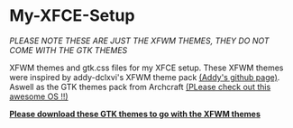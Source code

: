 # My-XFCE-Setup

*PLEASE NOTE THESE ARE JUST THE XFWM THEMES, THEY DO NOT COME WITH THE GTK THEMES*

XFWM themes and gtk.css files for my XFCE setup. These XFWM themes were inspired by addy-dclxvi's XFWM theme pack [(Addy's github page)](https://github.com/addy-dclxvi). Aswell as the GTK themes pack from Archcraft [(PLease check out this awesome OS !!)](https://github.com/archcraft-os)

[**Please download these GTK themes to go with the XFWM themes**](https://github.com/archcraft-os/archcraft-gtk-themes)  



